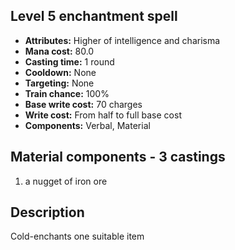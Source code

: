 ## Level 5 enchantment spell

- **Attributes:** Higher of intelligence and charisma
- **Mana cost:** 80.0
- **Casting time:** 1 round
- **Cooldown:** None
- **Targeting:** None
- **Train chance:** 100%
- **Base write cost:** 70 charges
- **Write cost:** From half to full base cost
- **Components:** Verbal, Material

## Material components - 3 castings

1. a nugget of iron ore

## Description

Cold-enchants one suitable item
